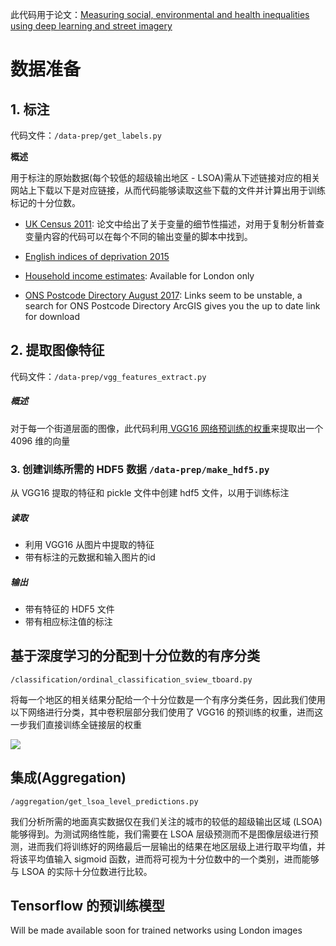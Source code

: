 此代码用于论文：[Measuring social, environmental and health inequalities using deep learning and street imagery](https://www.nature.com/articles/s41598-019-42036-w)

# 数据准备

## 1. 标注

代码文件：`/data-prep/get_labels.py`

**概述**

用于标注的原始数据(每个较低的超级输出地区 - LSOA)需从下述链接对应的相关网站上下载以下是对应链接，从而代码能够读取这些下载的文件并计算出用于训练标记的十分位数。

* [UK Census 2011](http://infusecp.mimas.ac.uk/): 论文中给出了关于变量的细节性描述，对用于复制分析普查变量内容的代码可以在每个不同的输出变量的脚本中找到。

* [English indices of deprivation 2015](https://www.gov.uk/government/statistics/english-indices-of-deprivation-2015)
* [Household income estimates](https://data.london.gov.uk/dataset/household-income-estimates-small-areas): Available for London only
* [ONS Postcode Directory August 2017](https://ons.maps.arcgis.com/home/item.html?id=151e4a246b91c34178a55aab047413f29b): Links  seem to be unstable, a search for ONS Postcode Directory ArcGIS gives you the up to date link for download


## 2. 提取图像特征 

代码文件：`/data-prep/vgg_features_extract.py`

##### 概述

对于每一个街道层面的图像，此代码利用[ VGG16 网络预训练的权重](https://github.com/machrisaa/tensorflow-vgg)来提取出一个 4096 维的向量

### 3. 创建训练所需的 HDF5 数据 `/data-prep/make_hdf5.py`

从 VGG16 提取的特征和 pickle 文件中创建 hdf5 文件，以用于训练标注

##### 读取

- 利用 VGG16 从图片中提取的特征
- 带有标注的元数据和输入图片的id

##### 输出

- 带有特征的 HDF5 文件
- 带有相应标注值的标注 

## 基于深度学习的分配到十分位数的有序分类

`/classification/ordinal_classification_sview_tboard.py`

将每一个地区的相关结果分配给一个十分位数是一个有序分类任务，因此我们使用以下网络进行分类，其中卷积层部分我们使用了 VGG16 的预训练的权重，进而这一步我们直接训练全链接层的权重


![](classification/fig_nework_github.png)


## 集成(Aggregation)

`/aggregation/get_lsoa_level_predictions.py`

我们分析所需的地面真实数据仅在我们关注的城市的较低的超级输出区域 (LSOA) 能够得到。为测试网络性能，我们需要在 LSOA 层级预测而不是图像层级进行预测，进而我们将训练好的网络最后一层输出的结果在地区层级上进行取平均值，并将该平均值输入 sigmoid 函数，进而将可视为十分位数中的一个类别，进而能够与 LSOA 的实际十分位数进行比较。

## Tensorflow 的预训练模型

Will be made available soon for trained networks using London images
